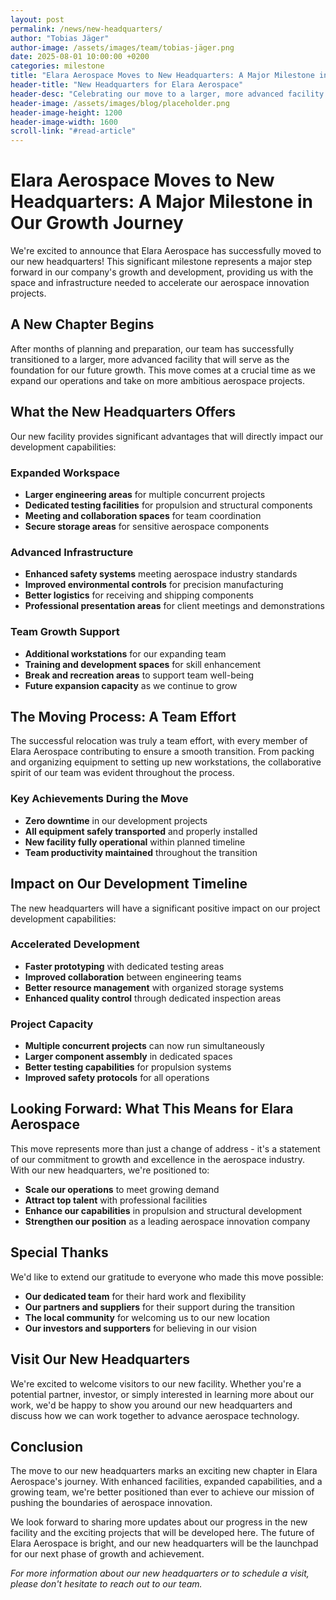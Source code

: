 ```yaml
---
layout: post
permalink: /news/new-headquarters/
author: "Tobias Jäger"
author-image: /assets/images/team/tobias-jäger.png
date: 2025-08-01 10:00:00 +0200
categories: milestone
title: "Elara Aerospace Moves to New Headquarters: A Major Milestone in Our Growth Journey"
header-title: "New Headquarters for Elara Aerospace"
header-desc: "Celebrating our move to a larger, more advanced facility that will support our expanding operations and ambitious goals"
header-image: /assets/images/blog/placeholder.png
header-image-height: 1200
header-image-width: 1600
scroll-link: "#read-article"
---
```


# Elara Aerospace Moves to New Headquarters: A Major Milestone in Our Growth Journey

We're excited to announce that Elara Aerospace has successfully moved to our new headquarters! This significant milestone represents a major step forward in our company's growth and development, providing us with the space and infrastructure needed to accelerate our aerospace innovation projects.

## A New Chapter Begins

After months of planning and preparation, our team has successfully transitioned to a larger, more advanced facility that will serve as the foundation for our future growth. This move comes at a crucial time as we expand our operations and take on more ambitious aerospace projects.

## What the New Headquarters Offers

Our new facility provides significant advantages that will directly impact our development capabilities:

### Expanded Workspace
- **Larger engineering areas** for multiple concurrent projects
- **Dedicated testing facilities** for propulsion and structural components
- **Meeting and collaboration spaces** for team coordination
- **Secure storage areas** for sensitive aerospace components

### Advanced Infrastructure
- **Enhanced safety systems** meeting aerospace industry standards
- **Improved environmental controls** for precision manufacturing
- **Better logistics** for receiving and shipping components
- **Professional presentation areas** for client meetings and demonstrations

### Team Growth Support
- **Additional workstations** for our expanding team
- **Training and development spaces** for skill enhancement
- **Break and recreation areas** to support team well-being
- **Future expansion capacity** as we continue to grow

## The Moving Process: A Team Effort

The successful relocation was truly a team effort, with every member of Elara Aerospace contributing to ensure a smooth transition. From packing and organizing equipment to setting up new workstations, the collaborative spirit of our team was evident throughout the process.

### Key Achievements During the Move
- **Zero downtime** in our development projects
- **All equipment safely transported** and properly installed
- **New facility fully operational** within planned timeline
- **Team productivity maintained** throughout the transition

## Impact on Our Development Timeline

The new headquarters will have a significant positive impact on our project development capabilities:

### Accelerated Development
- **Faster prototyping** with dedicated testing areas
- **Improved collaboration** between engineering teams
- **Better resource management** with organized storage systems
- **Enhanced quality control** through dedicated inspection areas

### Project Capacity
- **Multiple concurrent projects** can now run simultaneously
- **Larger component assembly** in dedicated spaces
- **Better testing capabilities** for propulsion systems
- **Improved safety protocols** for all operations

## Looking Forward: What This Means for Elara Aerospace

This move represents more than just a change of address - it's a statement of our commitment to growth and excellence in the aerospace industry. With our new headquarters, we're positioned to:

- **Scale our operations** to meet growing demand
- **Attract top talent** with professional facilities
- **Enhance our capabilities** in propulsion and structural development
- **Strengthen our position** as a leading aerospace innovation company

## Special Thanks

We'd like to extend our gratitude to everyone who made this move possible:

- **Our dedicated team** for their hard work and flexibility
- **Our partners and suppliers** for their support during the transition
- **The local community** for welcoming us to our new location
- **Our investors and supporters** for believing in our vision

## Visit Our New Headquarters

We're excited to welcome visitors to our new facility. Whether you're a potential partner, investor, or simply interested in learning more about our work, we'd be happy to show you around our new headquarters and discuss how we can work together to advance aerospace technology.

## Conclusion

The move to our new headquarters marks an exciting new chapter in Elara Aerospace's journey. With enhanced facilities, expanded capabilities, and a growing team, we're better positioned than ever to achieve our mission of pushing the boundaries of aerospace innovation.

We look forward to sharing more updates about our progress in the new facility and the exciting projects that will be developed here. The future of Elara Aerospace is bright, and our new headquarters will be the launchpad for our next phase of growth and achievement.

*For more information about our new headquarters or to schedule a visit, please don't hesitate to reach out to our team.* 
